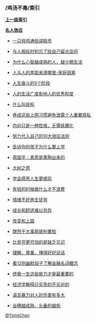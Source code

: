 ### /鸡汤不毒/索引


**[上一级索引]()**

**[名人效应](/鸡汤不毒/名人效应/)**

- [一只母鸡通俗讲股市](/鸡汤不毒/一只母鸡通俗讲股市)

- [与人相处时别忘了给自己留点空间](/鸡汤不毒/与人相处时别忘了给自己留点空间)

- [为什么心智越成熟的人，越少晒生活](/鸡汤不毒/为什么心智越成熟的人，越少晒生活)

- [人与人的差距来源哪里-家庭因素](/鸡汤不毒/人与人的差距来源哪里-家庭因素)

- [人生奋斗的5个阶段](/鸡汤不毒/人生奋斗的5个阶段)

- [人的生活广度影响人的优秀程度](/鸡汤不毒/人的生活广度影响人的优秀程度)

- [什么叫目标](/鸡汤不毒/什么叫目标)

- [养成这些上网习惯避免泄露个人重要隐私](/鸡汤不毒/养成这些上网习惯避免泄露个人重要隐私)

- [内向只是一种性格，无需妖魔化](/鸡汤不毒/内向只是一种性格，无需妖魔化)

- [努力代入自己的10大效应法则](/鸡汤不毒/努力代入自己的10大效应法则)

- [告诉你的孩子为什么要上学](/鸡汤不毒/告诉你的孩子为什么要上学)

- [周国平：素质是熏陶出来的](/鸡汤不毒/周国平：素质是熏陶出来的)

- [大树之恩](/鸡汤不毒/大树之恩)

- [学会感恩人生更顺风](/鸡汤不毒/学会感恩人生更顺风)

- [年轻的时候做什么才不浪费](/鸡汤不毒/年轻的时候做什么才不浪费)

- [情绪不好养生徒劳](/鸡汤不毒/情绪不好养生徒劳)

- [成长和舒适难以共存](/鸡汤不毒/成长和舒适难以共存)

- [改变和上路](/鸡汤不毒/改变和上路)

- [既然干大事那就别要脸](/鸡汤不毒/既然干大事那就别要脸)

- [比贫穷更可怕的是缺乏见识](/鸡汤不毒/比贫穷更可怕的是缺乏见识)

- [理解，尊重，懂得好好说话](/鸡汤不毒/理解，尊重，懂得好好说话)

- [看12则幽默段子了解金融名词概念](/鸡汤不毒/看12则幽默段子了解金融名词概念)

- [终极一生这些能力才是最重要的](/鸡汤不毒/终极一生这些能力才是最重要的)

- [经济学解释只买贵的不买对的](/鸡汤不毒/经济学解释只买贵的不买对的)

- [语言暴力对人的伤害有多大](/鸡汤不毒/语言暴力对人的伤害有多大)

- [谷穗越成熟，头垂的越低](/鸡汤不毒/谷穗越成熟，头垂的越低)


<font size=2 color='grey'> [@TsingChan](https://github.com/tsingchan) </font>

